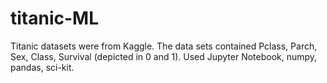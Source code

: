 # titanic-ML
Titanic datasets were from Kaggle. The data sets contained Pclass, Parch, Sex, Class, Survival (depicted in 0 and 1).
Used Jupyter Notebook, numpy, pandas, sci-kit.
